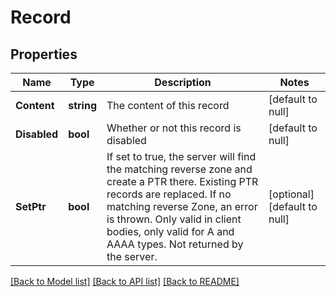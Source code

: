 # Record

## Properties
Name | Type | Description | Notes
------------ | ------------- | ------------- | -------------
**Content** | **string** | The content of this record | [default to null]
**Disabled** | **bool** | Whether or not this record is disabled | [default to null]
**SetPtr** | **bool** | If set to true, the server will find the matching reverse zone and create a PTR there. Existing PTR records are replaced. If no matching reverse Zone, an error is thrown. Only valid in client bodies, only valid for A and AAAA types. Not returned by the server. | [optional] [default to null]

[[Back to Model list]](../README.md#documentation-for-models) [[Back to API list]](../README.md#documentation-for-api-endpoints) [[Back to README]](../README.md)



